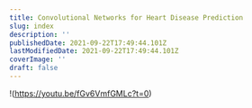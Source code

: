 ```yaml
---
title: Convolutional Networks for Heart Disease Prediction
slug: index
description: ''
publishedDate: 2021-09-22T17:49:44.101Z
lastModifiedDate: 2021-09-22T17:49:44.101Z
coverImage: ''
draft: false
---
```


!(https://youtu.be/fGv6VmfGMLc?t=0)
